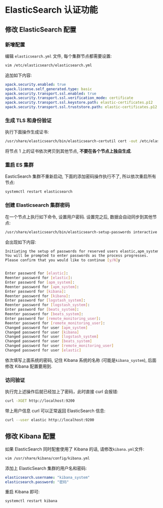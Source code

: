 <a name="6bac8ca7"></a>
# ElasticSearch 认证功能
<a name="cOSDo"></a>
## 修改 ElasticSearch 配置
<a name="VyDCo"></a>
### 新增配置
编辑 `elasticsearch.yml` 文件, 每个集群节点都需要设置:
```bash
vim /etc/elasticsearch/elasticsearch.yml
```
追加如下内容:
```yaml
xpack.security.enabled: true
xpack.license.self_generated.type: basic
xpack.security.transport.ssl.enabled: true
xpack.security.transport.ssl.verification_mode: certificate
xpack.security.transport.ssl.keystore.path: elastic-certificates.p12
xpack.security.transport.ssl.truststore.path: elastic-certificates.p12
```
<a name="diLyA"></a>
### 生成 TLS 和身份验证
执行下面操作生成证书:
```bash
/usr/share/elasticsearch/bin/elasticsearch-certutil cert -out /etc/elasticsearch/elastic-certificates.p12 -pass ""
```
将节点 1 上的证书依次拷贝到其他节点, **不要在各个节点上独自生成**.
<a name="f3cc1075"></a>
### 重启 ES 集群
EasticSearch 集群不重新启动, 下面的添加密码操作执行不了, 所以依次重启所有节点:
```bash
systemctl restart elasticsearch
```
<a name="dd3a6e67"></a>
### 创建 Elasticsearch 集群密码
在一个节点上执行如下命令, 设置用户密码. 设置完之后, 数据会自动同步到其他节点:
```bash
/usr/share/elasticsearch/bin/elasticsearch-setup-passwords interactive
```
会出现如下内容:
```bash
Initiating the setup of passwords for reserved users elastic,apm_system,kibana,logstash_system,beats_system,remote_monitoring_user.
You will be prompted to enter passwords as the process progresses.
Please confirm that you would like to continue [y/N]y


Enter password for [elastic]: 
Reenter password for [elastic]: 
Enter password for [apm_system]: 
Reenter password for [apm_system]: 
Enter password for [kibana]: 
Reenter password for [kibana]: 
Enter password for [logstash_system]: 
Reenter password for [logstash_system]: 
Enter password for [beats_system]: 
Reenter password for [beats_system]: 
Enter password for [remote_monitoring_user]: 
Reenter password for [remote_monitoring_user]: 
Changed password for user [apm_system]
Changed password for user [kibana]
Changed password for user [logstash_system]
Changed password for user [beats_system]
Changed password for user [remote_monitoring_user]
Changed password for user [elastic]
```
依次填写上面系统的密码, 记住 Kibana 系统的名称 (可能是`kibana_system`), 后面修改 Kibana 配置要用到.
<a name="rXsR7"></a>
### 访问验证
执行完上述操作后就已经加上了密码，此时直接 curl 会报错:
```bash
curl -XGET http://localhost:9200
```
带上用户信息 curl 可以正常返回 ElasticSearch 信息:
```bash
curl --user elastic http://localhost:9200
```
<a name="S9DVS"></a>
## 修改 Kibana 配置
如果 ElasticSearch 同时配套使用了 Kibana 的话, 请修改`kibana.yml`文件:
```bash
vim /usr/share/kibana/config/kibana.yml
```
添加上 ElasticSearch 集群的用户名和密码:
```yaml
elasticsearch.username: "kibana_system"
elasticsearch.password: "密码"
```
重启 Kibana 即可:
```bash
systemctl restart kibana
```
